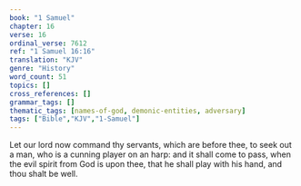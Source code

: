 ```yaml
---
book: "1 Samuel"
chapter: 16
verse: 16
ordinal_verse: 7612
ref: "1 Samuel 16:16"
translation: "KJV"
genre: "History"
word_count: 51
topics: []
cross_references: []
grammar_tags: []
thematic_tags: [names-of-god, demonic-entities, adversary]
tags: ["Bible","KJV","1-Samuel"]
---
```

Let our lord now command thy servants, which are before thee, to seek out a man, who is a cunning player on an harp: and it shall come to pass, when the evil spirit from God is upon thee, that he shall play with his hand, and thou shalt be well.
